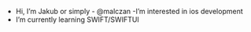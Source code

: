 - Hi, I’m Jakub or simply - @malczan
-I’m interested in ios development
- I’m currently learning SWIFT/SWIFTUI


<!---
malczan/malczan is a ✨ special ✨ repository because its `README.md` (this file) appears on your GitHub profile.
You can click the Preview link to take a look at your changes.
--->
